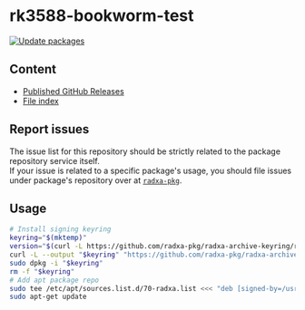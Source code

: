 # rk3588-bookworm-test

[![Update packages](https://github.com/radxa-repo/rk3588-bookworm-test/actions/workflows/update.yaml/badge.svg)](https://github.com/radxa-repo/rk3588-bookworm-test/actions/workflows/update.yaml)

## Content

* [Published GitHub Releases](https://radxa-repo.github.io/rk3588-bookworm-test/pkgs.json)
* [File index](https://radxa-repo.github.io/rk3588-bookworm-test/files.list)

## Report issues

The issue list for this repository should be strictly related to the package repository service itself.  
If your issue is related to a specific package's usage, you should file issues under package's repository over at [`radxa-pkg`](https://github.com/radxa-pkg).

## Usage

```bash
# Install signing keyring
keyring="$(mktemp)"
version="$(curl -L https://github.com/radxa-pkg/radxa-archive-keyring/releases/latest/download/VERSION)"
curl -L --output "$keyring" "https://github.com/radxa-pkg/radxa-archive-keyring/releases/latest/download/radxa-archive-keyring_${version}_all.deb"
sudo dpkg -i "$keyring"
rm -f "$keyring"
# Add apt package repo
sudo tee /etc/apt/sources.list.d/70-radxa.list <<< "deb [signed-by=/usr/share/keyrings/radxa-archive-keyring.gpg] https://radxa-repo.github.io/rk3588-bookworm-test/ rk3588-bookworm-test main"
sudo apt-get update
```
